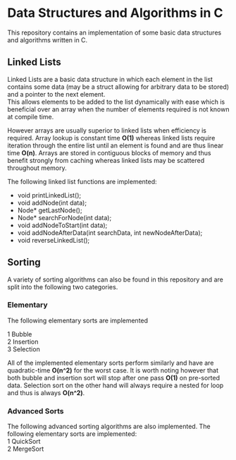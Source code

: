 # Data Structures and Algorithms in C
This repository contains an implementation of some basic data structures and algorithms written in C. 
  
## Linked Lists
Linked Lists are a basic data structure in which each element in the list contains some data 
(may be a struct allowing for arbitrary data to be stored) and a pointer to the next element.  
This allows elements to be added to the list dynamically with ease which is beneficial over an array when the number of elements required is not known at compile time. 
  
However arrays are usually superior to linked lists when efficiency is required. Array lookup is constant time **O(1)** whereas linked lists require iteration through the entire list until an element is found and are thus linear time **O(n)**. Arrays are stored in contiguous blocks of memory and thus benefit strongly from caching whereas linked lists may be scattered throughout memory.
  
The following linked list functions are implemented:
  - void printLinkedList();
  - void addNode(int data);
  - Node* getLastNode();
  - Node* searchForNode(int data);
  - void addNodeToStart(int data);
  - void addNodeAfterData(int searchData, int newNodeAfterData);
  - void reverseLinkedList();
  
  
## Sorting
A variety of sorting algorithms can also be found in this repository and are split into the following two categories.
### Elementary
The following elementary sorts are implemented
  
1 Bubble   
2 Insertion   
3 Selection   

All of the implemented elementary sorts perform similarly and have are quadratic-time **O(n^2)** for the worst case. It is worth noting however that both bubble and insertion sort will stop after one pass **O(1)** on pre-sorted data. Selection sort on the other hand will always require a nested for loop and thus is always **O(n^2)**.
  
### Advanced Sorts
The following advanced sorting algorithms are also implemented.
The following elementary sorts are implemented:   
1 QuickSort   
2 MergeSort      
  

  
